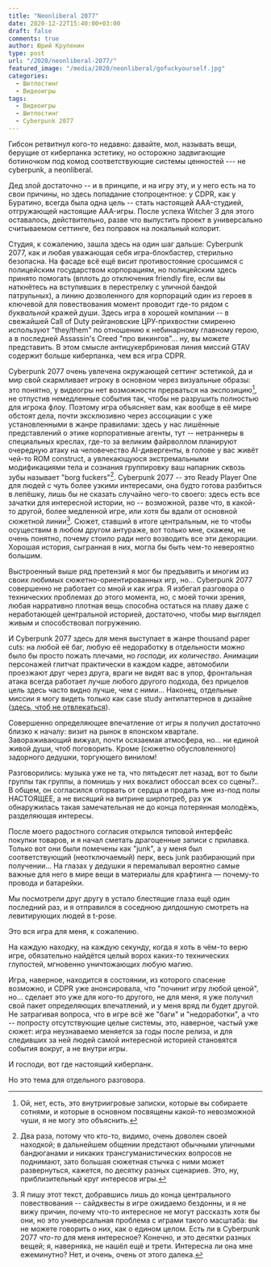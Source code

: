 ```yaml
---
title: "Neonliberal 2077"
date: 2020-12-22T15:40:00+03:00
draft: false
comments: true
author: Юрий Крупенин
type: post
url: "/2020/neonliberal-2077/"
featured_image: "/media/2020/neonliberal/gofuckyourself.jpg"
categories:
  - Шитпостинг
  - Видеоигры
tags:
  - Видеоигры
  - Шитпостинг
  - Cyberpunk 2077
---
```


Гибсон ретвитнул кого-то недавно: давайте, мол, называть вещи, берущие от киберпанка эстетику, но осторожно задвигающие ботиночком под комод соответствующие системы ценностей --- не cyberpunk, а neonliberal.

Дед злой достаточно -- и в принципе, и на игру эту, и у него есть на то свои причины, но здесь попадание стопроцентное: у CDPR, как у Буратино, всегда была одна цель -- стать настоящей AAA-студией, отгружающей настоящие AAA-игры. После успеха Witcher 3 для этого оставалось, действительно, разве что выпустить проект в универсально считываемом сеттинге, без поправок на локальный колорит.

Студия, к сожалению, зашла здесь на один шаг дальше: Cyberpunk 2077, как и любая уважающая себя игра-блокбастер, стерильно безопасна. На фасаде всё ещё висит противостояние сросшимся с полицейским государством корпорациям, но полицейским здесь принято помогать (вплоть до отключения friendly fire, если вы наткнётесь на вступивших в перестрелку с уличной бандой патрульных), а линию дозволенного для корпораций один из героев в ключевой для повествования момент проводит где-то рядом с _буквальной_ кражей души. Здесь игра в хорошей компании -- в свежайшей Call of Duty рейгановские ЦРУ-прихвостни смиренно используют "they/them" по отношению к небинарному главному герою, а в последней Assassin's Creed "про викингов"... ну, вы можете представить. В этом смысле антицукербриновая линия миссий GTAV содержит больше киберпанка, чем вся игра CDPR.

Cyberpunk 2077 очень увлечена окружающей сеттинг эстетикой, да и мир свой скармливает игроку в основном через визуальные образы: это понятно, у видеогры нет возможности прерваться на экспозицию[^1], не отпустив немедленные события так, чтобы не разрушить полностью для игрока флоу. Поэтому игра объясняет вам, как вообще в её мире обстоят дела, почти эксклюзивно через ассоциации с уже установленными в жанре правилами: здесь у нас лишённые представлений о этике корпоративные агенты, тут -- нетраннеры в специальных креслах, где-то за великим файрволлом планируют очередную атаку на человечество AI-дивергенты, в голове у вас живёт чей-то ROM construct, а увлекающуюся экстремальными модификациями тела и сознания группировку ваш напарник сквозь зубы называет "borg fuckers"[^2]. Cyberpunk 2077 -- это Ready Player One для людей с чуть более узкими интересами, она будто готова разбиться в лепёшку, лишь бы не сказать случайно чего-то своего: здесь есть все зачатки для интересной истории, но -- возможной, разве что, в какой-то другой, более медленной игре, или хотя бы вдали от основной сюжетной линии[^3]. Сюжет, ставший в итоге центральным, не то чтобы осуществим в любом другом антураже, вот только мне, скажем, не очень понятно, почему стоило ради него возводить все эти декорации. Хорошая история, сыгранная в них, могла бы быть чем-то невероятно большим.

Выстроенный выше ряд претензий я мог бы предъявить и многим из своих любимых сюжетно-ориентированных игр, но... Cyberpunk 2077 совершенно не работает со мной и как игра. Я избегал разговора о технических проблемах до этого момента, но, с моей точки зрения, любая нарративно плотная вещь способна остаться на плаву даже с неработающей центральной историей, достаточно, чтобы мир выглядел живым и способствовал погружению.

И Cyberpunk 2077 здесь для меня выступает в жанре thousand paper cuts: на любой её баг, любую её недоработку в отдельности можно было бы просто пожать плечами, но _господи, их количество_. Анимации персонажей глитчат практически в каждом кадре, автомобили проезжают друг через друга, враги не видят вас в упор, фронтальная атака всегда работает лучше любого другого подхода, без прицелов цель здесь часто видно лучше, чем с ними... Наконец, отдельные миссии я могу видеть только как case study антипаттернов в дизайне ([здесь, чтоб  не отвлекаться](https://twitter.com/turbojedi/status/1340279462680735744)).

Совершенно определяющее впечатление от игры я получил достаточно близко к началу: визит на рынок в японском квартале. Завораживающий вижуал, почти осязаемая атмосфера, но... ни единой живой души, чтоб поговорить. Кроме (сюжетно обусловленного) задорного дедушки, торгующего винилом!

Разговорились: музыка уже не та, что пятьдесят лет назад, вот то были группы так группы, а помнишь у них вокалист обоссал всех со сцены?.. В общем, он согласился оторвать от сердца и продать мне из-под полы НАСТОЯЩЕЕ, а не висящий на витрине ширпотреб, раз уж обнаружилась такая замечательная не до конца потерянная молодёжь, разделяющая интересы.

После моего радостного согласия открылся типовой интерфейс покупки товаров, и я начал сметать драгоценные записи с прилавка. Только вот они были помечены как "junk", а у меня был соответствующий (неотключаемый) перк, весь junk разбирающий при получении... На глазах у дедушки я перемалывал вероятно самые важные для него в мире вещи в материалы для крафтинга — почему-то провода и батарейки.

Мы посмотрели друг другу в устало блестящие глаза ещё один последний раз, и я отправился в соседнюю дилдошную смотреть на левитирующих людей в t-pose.

Это вся игра для меня, к сожалению.

На каждую находку, на каждую секунду, когда я хоть в чём-то верю игре, обязательно найдётся целый ворох каких-то технических глупостей, мгновенно уничтожающих любую магию.

Игра, наверное, находится в состоянии, из которого спасение возможно, и CDPR уже анонсировала, что "починит игру любой ценой", но... сделает это уже для кого-то другого, не для меня, я уже получил свой пакет определяющих впечатлений, и у меня вряд ли будет другой. Не затрагивая вопроса, что в игре всё же "баги" и "недоработки", а что -- попросту отсутствующие целые системы, это, наверное, частый уже сюжет: игра неузнаваемо меняется за годы после релиза, и для следивших за ней людей самой интересной историей становятся события вокруг, а не внутри игры.

И господи, вот где настоящий киберпанк.

Но это тема для отдельного разговора.


[^1]: Ой, нет, есть, это внутриигровые записки, которые вы собираете сотнями, и которые в основном посвящены какой-то невозможной чуши, я не могу это объяснить.

[^2]: Два раза, потому что кто-то, видимо, очень доволен своей находкой; в дальнейшем общении предстают обычными уличными бандюганами и никаких трансгуманистических вопросов не поднимают, зато большая сюжетная стычка с ними может развернуться, кажется, по десятку разных сценариев. Это, ну, приблизительный круг интересов игры.

[^3]: Я пишу этот текст, добравшись лишь до конца центрального повествования -- сайдквесты в игре ожидаемо бездонны, и я не вижу причин, почему что-то интересное не могут рассказть хотя бы они, но это универсальная проблема с играми такого масштаба: вы не можете говорить о них, как о едином целом. Есть ли в Cyberpunk 2077 _что-то_ для меня интересное? Конечно, и это десятки разных вещей; я, наверняка, не нашёл ещё и трети. Интересна ли она мне ежеминутно? Нет, и очень, очень от этого далека.
